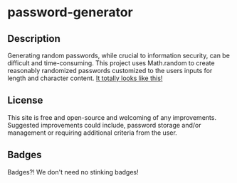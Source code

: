 # password-generator

## Description

Generating random passwords, while crucial to information security, can be difficult and time-consuming.  This project uses Math.random to create reasonably randomized passwords customized to the users inputs for length and character content.  [It totally looks like this!](https://banditheelerpdx.github.io/password-generator)

## License

This site is free and open-source and welcoming of any improvements.  Suggested improvements could include, password storage and/or management or requiring additional criteria from the user.

## Badges

Badges?!  We don't need no stinking badges!